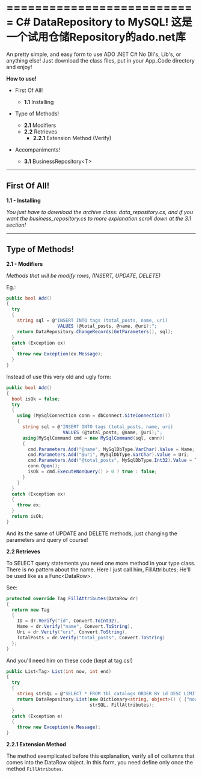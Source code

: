 ===========================
C# DataRepository to MySQL!
这是一个试用仓储Repository的ado.net库
===========================

An pretty simple, and easy form to use ADO .NET C#
No Dll's, Lib's, or anything else!
Just download the class files, put in your App_Code directory and enjoy!

**How to use!**

  - First Of All!
    - **1.1** Installing

  - Type of Methods!
    - **2.1** Modifiers
    - **2.2** Retrieves
      - **2.2.1** Extension Method (Verify)
    
  - Accompaniments!
    - **3.1** BusinessRepository&lt;T&gt;

-------------
First Of All!
-------------
**1.1 - Installing**

*You just have to download the archive class: data_repository.cs, and if you want the business_repository.cs to more explanation scroll down at the 3.1 section!*


----------------
Type of Methods!
----------------
**2.1 - Modifiers**

*Methods that will be modify rows, (INSERT, UPDATE, DELETE)*
 
 Eg.:
```cs
public bool Add()
{
  try
  {
    string sql = @"INSERT INTO tags (total_posts, name, uri) 
                   VALUES (@total_posts, @name, @uri);";
    return DataRepository.ChangeRecords(GetParameters(), sql);
  }
  catch (Exception ex)
  {
    throw new Exception(ex.Message);
  }
}
```


Instead of use this very old and ugly form:


```cs
public bool Add()
{
  bool isOk = false;
  try
  {
    using (MySqlConnection conn = dbConnect.SiteConnection())
    {
      string sql = @"INSERT INTO tags (total_posts, name, uri) 
                     VALUES (@total_posts, @name, @uri);";
      using(MySqlCommand cmd = new MySqlCommand(sql, conn))
      {
        cmd.Parameters.Add("@name", MySqlDbType.VarChar).Value = Name;
        cmd.Parameters.Add("@uri", MySqlDbType.VarChar).Value = Uri;
        cmd.Parameters.Add("@total_posts", MySqlDbType.Int32).Value = TotalPosts;
        conn.Open();
        isOk = cmd.ExecuteNonQuery() > 0 ? true : false;
      }
    }
  }
  catch (Exception ex)
  {
    throw ex;
  }
  return isOk;
}
```

And its the same of UPDATE and DELETE methods, just changing the parameters and query of course!


**2.2 Retrieves**

To SELECT query statements you need one more method in your type class.
There is no pattern about the name. Here I just call him, FillAttributes;
He'll be used like as a Func&lt;DataRow&gt;.


See:
```cs
protected override Tag FillAttributes(DataRow dr)
{
  return new Tag
  {
    ID = dr.Verify("id", Convert.ToInt32),
    Name = dr.Verify("name", Convert.ToString),
    Uri = dr.Verify("uri", Convert.ToString),
    TotalPosts = dr.Verify("total_posts", Convert.ToString) 
  };
}
```

And you'll need him on these code (kept at tag.cs!)

```cs
public List<Tag> List(int now, int end)
{
  try
  {
    string strSQL = @"SELECT * FROM tbl_catalogs ORDER BY id DESC LIMIT @now, @end;";
    return DataRepository.List(new Dictionary<string, object>() { {"now", now}, {"end", end} },
                               strSQL, FillAttributes);
  }
  catch (Exception e)
  {
    throw new Exception(e.Message);
}
```

**2.2.1 Extension Method**

The method exemplicated before this explanation, verify all of collumns that comes into the DataRow object. In this form, you need define only once the method `FillAtributes`.
